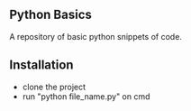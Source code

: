 ## Python Basics

A repository of basic python snippets of code.

## Installation

* clone the project 
* run "python file_name.py" on cmd
